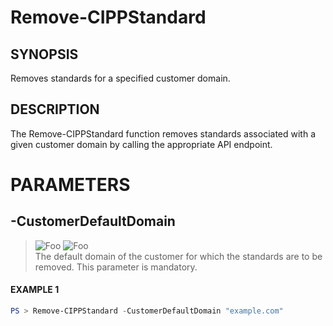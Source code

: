 # Remove-CIPPStandard
## SYNOPSIS
Removes standards for a specified customer domain.
## DESCRIPTION
The Remove-CIPPStandard function removes standards associated with a given customer domain by calling the appropriate API endpoint.
# PARAMETERS

## **-CustomerDefaultDomain**
> ![Foo](https://img.shields.io/badge/Type-String-Blue?) ![Foo](https://img.shields.io/badge/Mandatory-TRUE-Red?) \
The default domain of the customer for which the standards are to be removed. This parameter is mandatory.

 #### EXAMPLE 1
```powershell
PS > Remove-CIPPStandard -CustomerDefaultDomain "example.com"
```

